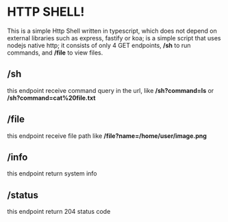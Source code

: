 # HTTP SHELL!

This is a simple Http Shell written in typescript, which does not depend on external libraries such as express, fastify or koa; is a simple script that uses nodejs native http; it consists of only 4 GET endpoints, **/sh** to run commands, and **/file** to view files.

## /sh

this endpoint receive command query in the url, like **/sh?command=ls** or **/sh?command=cat%20file.txt**

## /file

this endpoint receive file path like **/file?name=/home/user/image.png**

## /info

this endpoint return system info

## /status

this endpoint return 204 status code
